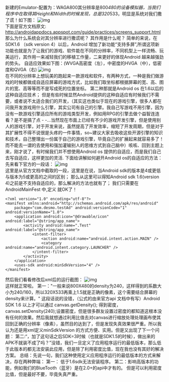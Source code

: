 新建的Emulator-配置为：WAGA800其分辨率是800*480的设备模拟器，当我们程序中在取得其Height和Width的时候发现，总是320*533，明显是系统对我们撒了谎！如下图：
![img](P)  
下面是官方文档原文:
http://androidappdocs.appspot.com/guide/practices/screens_support.html
那么为什么系统会对其分辨率进行撒谎呢？ 其作用是什么呢？
简单的来说，在SDK1.6 （sdk version 4）以后，Android 增加了新功能“支持多屏”,所谓这项新功能也就是为了让我们的游戏、软件能在不同的分辨率，不同机型上一样流畅、玩美运行，其作用一来减轻我们的移植工作量，二来更好的体现Android 越来越强劲的势头。
自适应效果如下图：(WVGA高密度（左），中密度的HVGA（中），低密度和QVGA（右)
![img](P)  
在不同的分辨率上想玩美的跑起来一款游戏和软件，有两种方式，一种是我们做游戏的时候都做成自适应屏幕的游戏方式，比如我们取坐标都根据屏幕的宽、高、图片的宽、高等等而不是写成死的位置坐标。 第二种那就是Android os 在1.6以后的这种自适应技术；
但是有些时候显然Android提供的这种自适应有时候我们不需要，或者说不太适合我们的开发，（其实这也类似于现在的游戏引擎，很多人都在问我开发游戏用什么引擎，其实公司有自己的引擎。我自己写游戏不用引擎，因为没有一款游戏引擎适应所有的游戏类型开发，例如用RPG的引擎去做个益智连连看？是不是搞了点 - -...当然现在市面上已经有不少的游戏开发引擎，但是使用别人的游戏引擎，对于开发来说，虽然提高了开发效率，缩短了开发周期，但是对于其扩展性不得不说很是头疼的一件事情，so~建议大家去吸收这些开源引擎的知识和技术，自己整理出一份属于自己的游戏引擎，毕竟自己的扩展起来就容易多了！而不能去一谓的去使用和强加灌输别人的思维方式到自己脑中）咳咳、回到主题上来，刚才说了，有时候我们并不想使用Android os 提供的自适应，而是我们自己去写自适应，这样更加的灵活.
下面给讲解如何避开Android os的自适应的方法：
先来看下官方的一段话：
![img](P)  
这里是从官方文档中截取的一段，这里是在说，当Android sdk的版本是4或更低与版本为5或更高的之间的区别；
那么从这里可以得知Android sdk 1.6(version 4)之前是不支持自适应的，那么解决的方法也就有了；
我们只需要在AndroidMainFest 中,定义<uses-sdk android:minSdkVersion="4" /> 就OK了！
```  
<?xml version="1.0" encoding="utf-8"?>  
<manifest xmlns:android="http://schemas.android.com/apk/res/android"  
    package="com.desmo.testAd" android:versionCode="1" android:versionName="1.0">
    <application android:icon="@drawable/icon" android:label="@string/app_name">
        <activity android:name=".Test" android:label="@string/app_name">
            <intent-filter>
                <action android:name="android.intent.action.MAIN" />
                <category android:name="android.intent.category.LAUNCHER" />
            </intent-filter>
        </activity>
    </application>
    <uses-sdk android:minSdkVersion="4" />
</manifest>
```
然后我们看看修改后xml后的运行截图：
![img](P)  
这样就正常啦。
第一："一般来说800X480的density为240，这样得到的系数大小为240/160，所以320X533再乘上1.5就是正确的像素，这个需要结合屏幕的density来计算。"
这段话说的没错，（公式的由来官方api 文档中有写）Android SDK 1.6 以上才可以通过 canvas.getDensity(); 得到密度，canvas.setDensity(240);设置密度，但是很多群友设置过密度的都知道这根本没有任何的效果。然后我就想通过利用比值去对canvas进行缩放处理处理画布使其回到正确的分辨率（像素），虽然目的达到了，但是发现失真效果很严重。所以我认为还是用xml定义minSdkVersion 的方式方便、实用。但是又出现了下一个问题：
第二:“<uses-sdk android:minSdkVersion="4"/>，加了这句话之后SDK=3时候（也就是SDK1.5的时候），做出来的APK不就装不成了吗？”没错，我们一旦定义了应用程序运行的最低版本，那么低于此版本的都无法安装此应用，但是除了利用密度比值，现在我也没有其好的解决方案。
总结：先说一句，我们这种使用定义应用程序运行的最低版本的方式来解决，存在两种弊端：
第一： 低于1.6sdk无法安装程序。
第二：影响高版本的功能，例如我们的BlueTooth（蓝牙）是在2.0+的api中才有的。
但是可以利用密度比值，但是最好不要，毕竟失真严重。